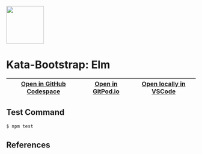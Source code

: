 
<img width="100px" src="https://cdn.jsdelivr.net/gh/devicons/devicon/icons/elm/elm-original.svg" /></a>
# Kata-Bootstrap: Elm

| [Open in GitHub Codespace](https://github.com/codespaces/new?hide_repo_select=true&repo=rradczewski%2Fkata-bootstraps&ref=elm) | [Open in GitPod.io](https://gitpod.io/#https://github.com/rradczewski/kata-bootstraps/tree/elm) | [Open locally in VSCode](https://rradczewski.github.io/kata-bootstraps/redirect.html?url=vscode%3A%2F%2Fvscode.git%2Fclone%3Furl%3Dhttps%253A%252F%252Fgithub.com%252Frradczewski%252Fkata-bootstraps.git%26ref%3Delm) |
|---|---|---|

## Test Command

```sh
$ npm test
```

## References


